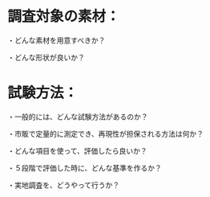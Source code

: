 # 調査対象の素材：

・どんな素材を用意すべきか？

・どんな形状が良いか？

# 試験方法：

・一般的には、どんな試験方法があるのか？

・市販で定量的に測定でき、再現性が担保される方法は何か？

・どんな項目を使って、評価したら良いか？

・５段階で評価した時に、どんな基準を作るか？

・実地調査を、どうやって行うか？

